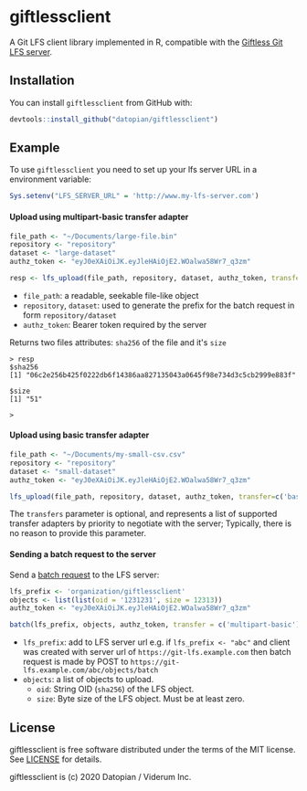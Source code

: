 
# giftlessclient

<!-- badges: start -->
<!-- badges: end -->

A Git LFS client library implemented in R, compatible with the [Giftless Git LFS server](https://github.com/datopian/giftless).

## Installation

You can install `giftlessclient` from GitHub with:

``` r
devtools::install_github("datopian/giftlessclient")
```

## Example

To use `giftlessclient` you need to set up your lfs server URL in a environment variable:

``` r
Sys.setenv("LFS_SERVER_URL" = 'http://www.my-lfs-server.com')
```


#### Upload using multipart-basic transfer adapter

```r
file_path <- "~/Documents/large-file.bin"
repository <- "repository"
dataset <- "large-dataset"
authz_token <- "eyJ0eXAiOiJK.eyJleHAiOjE2.WOalwa58Wr7_q3zm"

resp <- lfs_upload(file_path, repository, dataset, authz_token, transfer=c('multipart-basic'))
```

* `file_path`: a readable, seekable file-like object
* `repository`, `dataset`: used to generate the prefix for the batch request in form `repository/dataset`
* `authz_token`: Bearer token required by the server


Returns two files attributes: `sha256` of the file and it's `size`
```
> resp
$sha256
[1] "06c2e256b425f0222db6f14386aa827135043a0645f98e734d3c5cb2999e883f"

$size
[1] "51"

>
```


#### Upload using basic transfer adapter

```r
file_path <- "~/Documents/my-small-csv.csv"
repository <- "repository"
dataset <- "small-dataset"
authz_token <- "eyJ0eXAiOiJK.eyJleHAiOjE2.WOalwa58Wr7_q3zm"

lfs_upload(file_path, repository, dataset, authz_token, transfer=c('basic'))

```

The `transfers` parameter is optional, and represents a list of supported transfer adapters by priority to negotiate with the server; Typically, there is no reason to provide this parameter.


#### Sending a batch request to the server

Send a [batch request](https://github.com/git-lfs/git-lfs/blob/master/docs/api/batch.md) to the LFS server:

```r
lfs_prefix <- 'organization/giftlessclient'
objects <- list(list(oid = '1231231', size = 12313))
authz_token <- "eyJ0eXAiOiJK.eyJleHAiOjE2.WOalwa58Wr7_q3zm"

batch(lfs_prefix, objects, authz_token, transfer = c('multipart-basic'))

```

* `lfs_prefix`: add to LFS server url e.g. if `lfs_prefix <- "abc"` and client was created with server url of `https://git-lfs.example.com` then batch request is made by POST to `https://git-lfs.example.com/abc/objects/batch`
* `objects`: a list of objects to upload. 
  * `oid`: String OID (`sha256`) of the LFS object.
  * `size`: Byte size of the LFS object. Must be at least zero.


## License

giftlessclient is free software distributed under the terms of the MIT license. See [LICENSE](LICENSE.md) for details.

giftlessclient is (c) 2020 Datopian / Viderum Inc.
